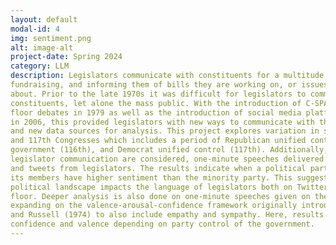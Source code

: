 ```yaml
---
layout: default
modal-id: 4
img: sentiment.png
alt: image-alt
project-date: Spring 2024
category: LLM
description: Legislators communicate with constituents for a multitude of reasons: campaigning,
fundraising, and informing them of bills they are working on, or issues they are passionate
about. Prior to the late 1970s it was difficult for legislators to communicate with their
constituents, let alone the mass public. With the introduction of C-SPAN televising House
floor debates in 1979 as well as the introduction of social media platforms such as Twitter
in 2006, this provided legislators with new ways to communicate with their constituents
and new data sources for analysis. This project explores variation in sentiment and emotion across the 115th, 116th,
and 117th Congresses which includes a period of Republican unified control (115th), split
government (116th), and Democrat unified control (117th). Additionally, two forms of
legislator communication are considered, one-minute speeches delivered to the House floor
and tweets from legislators. The results indicate when a political party has unified control over the government
its members have higher sentiment than the minority party. This suggests the national
political landscape impacts the language of legislators both on Twitter and on the House
floor. Deeper analysis is also done on one-minute speeches given on the House floor by
expanding on the valence-arousal-confidence framework originally introduced by Mehrabian
and Russell (1974) to also include empathy and sympathy. Here, results indicate varying
confidence and valence depending on party control of the government.
---
```

